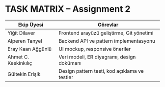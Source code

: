 # TASK MATRIX – Assignment 2

| Ekip Üyesi          | Görevlar                                      |
|---------------------|-----------------------------------------------|
| Yiğit Dilaver       | Frontend arayüzü geliştirme, Git yönetimi     |
| Alperen Tanyel      | Backend API ve pattern implementasyonu        |
| Eray Kaan Ağgünlü   | UI mockup, responsive öneriler                |
| Ahmet C. Keskinkılıç| Veri modeli, ER diyagramı, design dokümanı    |
| Gültekin Erişik     | Design pattern testi, kod açıklama ve testler |
